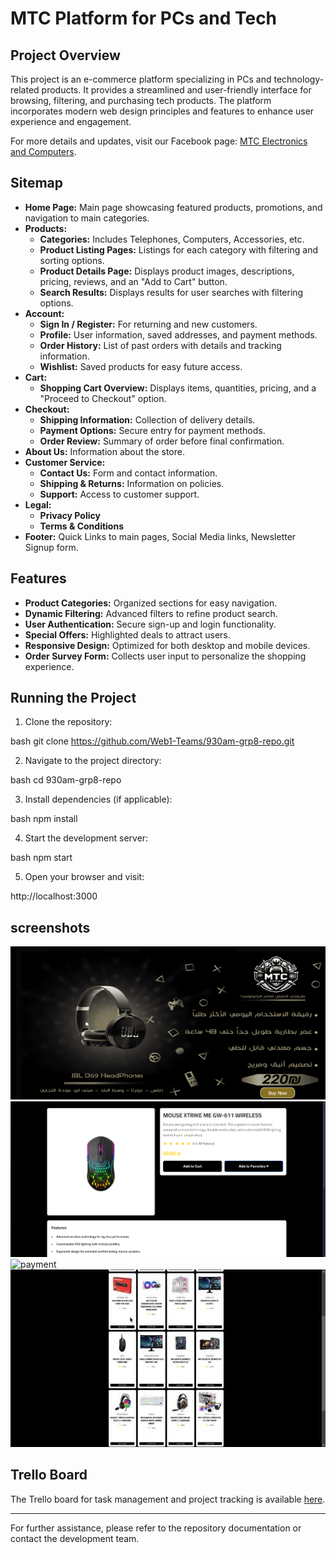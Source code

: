 # MTC Platform for PCs and Tech

## Project Overview

This project is an e-commerce platform specializing in PCs and technology-related products. It provides a streamlined and user-friendly interface for browsing, filtering, and purchasing tech products. The platform incorporates modern web design principles and features to enhance user experience and engagement.

For more details and updates, visit our Facebook page: [MTC Electronics and Computers](https://www.facebook.com/mtcelectronicsandcomputers).

## Sitemap

- **Home Page:** Main page showcasing featured products, promotions, and navigation to main categories.
- **Products:**
  - **Categories:** Includes Telephones, Computers, Accessories, etc.
  - **Product Listing Pages:** Listings for each category with filtering and sorting options.
  - **Product Details Page:** Displays product images, descriptions, pricing, reviews, and an "Add to Cart" button.
  - **Search Results:** Displays results for user searches with filtering options.
- **Account:**
  - **Sign In / Register:** For returning and new customers.
  - **Profile:** User information, saved addresses, and payment methods.
  - **Order History:** List of past orders with details and tracking information.
  - **Wishlist:** Saved products for easy future access.
- **Cart:**
  - **Shopping Cart Overview:** Displays items, quantities, pricing, and a "Proceed to Checkout" option.
- **Checkout:**
  - **Shipping Information:** Collection of delivery details.
  - **Payment Options:** Secure entry for payment methods.
  - **Order Review:** Summary of order before final confirmation.
- **About Us:** Information about the store.
- **Customer Service:**
  - **Contact Us:** Form and contact information.
  - **Shipping & Returns:** Information on policies.
  - **Support:** Access to customer support.
- **Legal:**
  - **Privacy Policy**
  - **Terms & Conditions**
- **Footer:** Quick Links to main pages, Social Media links, Newsletter Signup form.

## Features

- **Product Categories:** Organized sections for easy navigation.
- **Dynamic Filtering:** Advanced filters to refine product search.
- **User Authentication:** Secure sign-up and login functionality.
- **Special Offers:** Highlighted deals to attract users.
- **Responsive Design:** Optimized for both desktop and mobile devices.
- **Order Survey Form:** Collects user input to personalize the shopping experience.

## Running the Project

1. Clone the repository:
   
bash
   git clone https://github.com/Web1-Teams/930am-grp8-repo.git

2. Navigate to the project directory:
   
bash
   cd 930am-grp8-repo

3. Install dependencies (if applicable):
   
bash
   npm install

4. Start the development server:
   
bash
   npm start

5. Open your browser and visit:
   
http://localhost:3000


## screenshots ##
![frameslide](33_720.png)
![sales page](9cae2215-91d4-4da2-b050-ab39185f9353.png)
![payment]([Screenshot2025-01-04175249.png](https://cdn.discordapp.com/attachments/1270134765877465108/1325139991629795399/Screenshot_2025-01-04_175249.png?ex=677ab449&is=677962c9&hm=1c6460f33e2bf5dd3b7a805a0e033aeb425dad8394424db59db986cf70572a3a&))
![product-page](img_20250103_175153_334_720.jpg)
## Trello Board

The Trello board for task management and project tracking is available [here](https://trello.com/invite/b/6756055f998ebfedb6638837/ATTI6821ba73cf456b196e7b84f82a0c98827C1CBC87/web-prog).


---

For further assistance, please refer to the repository documentation or contact the development team.





